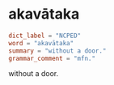 # akavātaka

``` toml
dict_label = "NCPED"
word = "akavātaka"
summary = "without a door."
grammar_comment = "mfn."
```

without a door.

